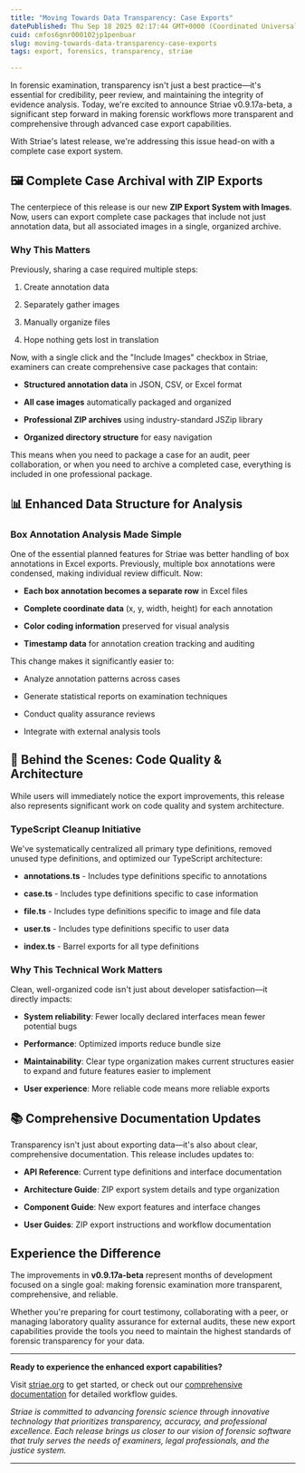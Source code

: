 ```yaml
---
title: "Moving Towards Data Transparency: Case Exports"
datePublished: Thu Sep 18 2025 02:17:44 GMT+0000 (Coordinated Universal Time)
cuid: cmfos6gnr000102jp1penbuar
slug: moving-towards-data-transparency-case-exports
tags: export, forensics, transparency, striae

---
```


In forensic examination, transparency isn't just a best practice—it's essential for credibility, peer review, and maintaining the integrity of evidence analysis. Today, we're excited to announce Striae v0.9.17a-beta, a significant step forward in making forensic workflows more transparent and comprehensive through advanced case export capabilities.

With Striae's latest release, we're addressing this issue head-on with a complete case export system.

## 🖼️ Complete Case Archival with ZIP Exports

The centerpiece of this release is our new **ZIP Export System with Images**. Now, users can export complete case packages that include not just annotation data, but all associated images in a single, organized archive.

### Why This Matters

Previously, sharing a case required multiple steps:

1. Create annotation data
    
2. Separately gather images
    
3. Manually organize files
    
4. Hope nothing gets lost in translation
    

Now, with a single click and the "Include Images" checkbox in Striae, examiners can create comprehensive case packages that contain:

* **Structured annotation data** in JSON, CSV, or Excel format
    
* **All case images** automatically packaged and organized
    
* **Professional ZIP archives** using industry-standard JSZip library
    
* **Organized directory structure** for easy navigation
    

This means when you need to package a case for an audit, peer collaboration, or when you need to archive a completed case, everything is included in one professional package.

## 📊 Enhanced Data Structure for Analysis

### Box Annotation Analysis Made Simple

One of the essential planned features for Striae was better handling of box annotations in Excel exports. Previously, multiple box annotations were condensed, making individual review difficult. Now:

* **Each box annotation becomes a separate row** in Excel files
    
* **Complete coordinate data** (x, y, width, height) for each annotation
    
* **Color coding information** preserved for visual analysis
    
* **Timestamp data** for annotation creation tracking and auditing
    

This change makes it significantly easier to:

* Analyze annotation patterns across cases
    
* Generate statistical reports on examination techniques
    
* Conduct quality assurance reviews
    
* Integrate with external analysis tools
    

## 🧹 Behind the Scenes: Code Quality & Architecture

While users will immediately notice the export improvements, this release also represents significant work on code quality and system architecture.

### TypeScript Cleanup Initiative

We've systematically centralized all primary type definitions, removed unused type definitions, and optimized our TypeScript architecture:

* **annotations.ts** - Includes type definitions specific to annotations
    
* **case.ts** - Includes type definitions specific to case information
    
* **file.ts** - Includes type definitions specific to image and file data
    
* **user.ts** - Includes type definitions specific to user data
    
* **index.ts** - Barrel exports for all type definitions
    

### Why This Technical Work Matters

Clean, well-organized code isn't just about developer satisfaction—it directly impacts:

* **System reliability**: Fewer locally declared interfaces mean fewer potential bugs
    
* **Performance**: Optimized imports reduce bundle size
    
* **Maintainability**: Clear type organization makes current structures easier to expand and future features easier to implement
    
* **User experience**: More reliable code means more reliable exports
    

## 📚 Comprehensive Documentation Updates

Transparency isn't just about exporting data—it's also about clear, comprehensive documentation. This release includes updates to:

* **API Reference**: Current type definitions and interface documentation
    
* **Architecture Guide**: ZIP export system details and type organization
    
* **Component Guide**: New export features and interface changes
    
* **User Guides**: ZIP export instructions and workflow documentation
    

## Experience the Difference

The improvements in **v0.9.17a-beta** represent months of development focused on a single goal: making forensic examination more transparent, comprehensive, and reliable.

Whether you're preparing for court testimony, collaborating with a peer, or managing laboratory quality assurance for external audits, these new export capabilities provide the tools you need to maintain the highest standards of forensic transparency for your data.

---

**Ready to experience the enhanced export capabilities?**

Visit [striae.org](http://striae.org) to get started, or check out our [comprehensive documentation](https://developers.striae.org/striae-dev/get-started/document-index) for detailed workflow guides.

*Striae is committed to advancing forensic science through innovative technology that prioritizes transparency, accuracy, and professional excellence. Each release brings us closer to our vision of forensic software that truly serves the needs of examiners, legal professionals, and the justice system.*

---